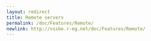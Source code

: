 ```yaml
---
layout: redirect
title: Remote servers
permalink: /doc/Features/Remote/
newlink: http://vssbe.r-eg.net/doc/Features/Remote/
---
```


